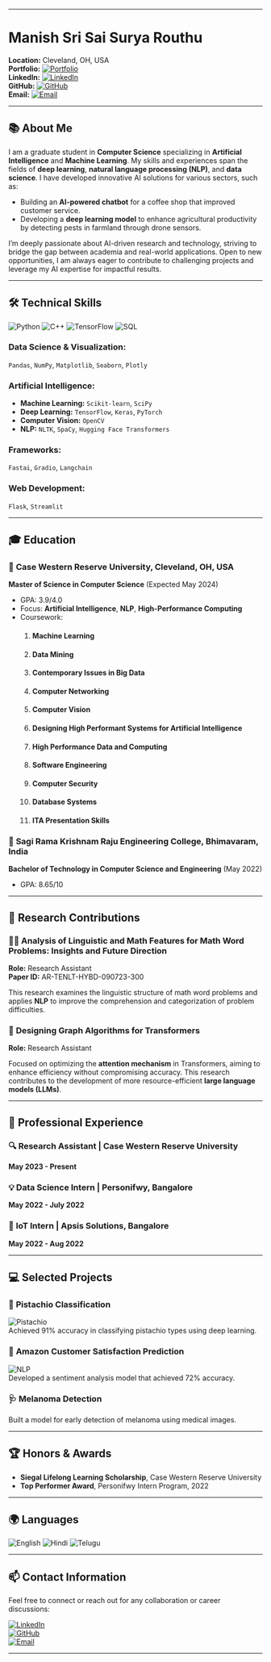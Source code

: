 

---

 # Manish Sri Sai Surya Routhu

**Location:** Cleveland, OH, USA  
**Portfolio:** [![Portfolio](https://img.shields.io/badge/Portfolio-Streamlit-blue)](https://manish.streamlit.app)    
**LinkedIn:** [![LinkedIn](https://img.shields.io/badge/LinkedIn-Connect-blue)](https://linkedin.com/in/manishcse456)  
**GitHub:** [![GitHub](https://img.shields.io/badge/GitHub-Portfolio-brightgreen)](https://github.com/manishFromShambala)  
**Email:** [![Email](https://img.shields.io/badge/Email-Contact-red)](mailto:manishcse456@gmail.com)



---

## 📚 **About Me**
I am a graduate student in **Computer Science** specializing in **Artificial Intelligence** and **Machine Learning**. My skills and experiences span the fields of **deep learning**, **natural language processing (NLP)**, and **data science**. I have developed innovative AI solutions for various sectors, such as:

- Building an **AI-powered chatbot** for a coffee shop that improved customer service.
- Developing a **deep learning model** to enhance agricultural productivity by detecting pests in farmland through drone sensors.

I’m deeply passionate about AI-driven research and technology, striving to bridge the gap between academia and real-world applications. Open to new opportunities, I am always eager to contribute to challenging projects and leverage my AI expertise for impactful results.


---

## 🛠 **Technical Skills**

![Python](https://img.shields.io/badge/-Python-3776AB?logo=python&logoColor=white&style=flat) ![C++](https://img.shields.io/badge/-C++-00599C?logo=cplusplus&logoColor=white&style=flat) ![TensorFlow](https://img.shields.io/badge/-TensorFlow-FF6F00?logo=tensorflow&logoColor=white&style=flat) ![SQL](https://img.shields.io/badge/-SQL-4169E1?logo=postgresql&logoColor=white&style=flat)

### **Data Science & Visualization:**  
`Pandas`, `NumPy`, `Matplotlib`, `Seaborn`, `Plotly`

### **Artificial Intelligence:**  
- **Machine Learning:** `Scikit-learn`, `SciPy`  
- **Deep Learning:** `TensorFlow`, `Keras`, `PyTorch`  
- **Computer Vision:** `OpenCV`  
- **NLP:** `NLTK`, `SpaCy`, `Hugging Face Transformers`

### **Frameworks:**  
`Fastai`, `Gradio`, `Langchain`

### **Web Development:**  
`Flask`, `Streamlit`

---

## 🎓 **Education**

### 📍 **Case Western Reserve University, Cleveland, OH, USA**  
**Master of Science in Computer Science** (Expected May 2024)  
- GPA: 3.9/4.0  
- Focus: **Artificial Intelligence**, **NLP**, **High-Performance Computing**
- Coursework:
  1. #### Machine Learning
  2. #### Data Mining
  3. #### Contemporary Issues in Big Data
  4. #### Computer Networking
  5. #### Computer Vision
  6. #### Designing High Performant Systems for Artificial Intelligence
  7. #### High Performance Data and Computing
  8. #### Software Engineering
  9. #### Computer Security
  10. #### Database Systems
  11. #### ITA Presentation Skills

### 📍 **Sagi Rama Krishnam Raju Engineering College, Bhimavaram, India**  
**Bachelor of Technology in Computer Science and Engineering** (May 2022)  
- GPA: 8.65/10

---

## 🔬 **Research Contributions**

### 🧑‍🔬 **Analysis of Linguistic and Math Features for Math Word Problems: Insights and Future Direction**
**Role:** Research Assistant  
**Paper ID:** AR-TENLT-HYBD-090723-300 

This research examines the linguistic structure of math word problems and applies **NLP** to improve the comprehension and categorization of problem difficulties.


### 🧠 **Designing Graph Algorithms for Transformers**
**Role:** Research Assistant 

Focused on optimizing the **attention mechanism** in Transformers, aiming to enhance efficiency without compromising accuracy. This research contributes to the development of more resource-efficient **large language models (LLMs)**.
  

---

## 💼 **Professional Experience**

### 🔍 **Research Assistant** | Case Western Reserve University  
**May 2023 - Present**

### 💡 **Data Science Intern** | Personifwy, Bangalore  
**May 2022 - July 2022**

### 🚀 **IoT Intern** | Apsis Solutions, Bangalore  
**May 2022 - Aug 2022**

---

## 💻 **Selected Projects**

### 🌰 **Pistachio Classification**  
![Pistachio](https://img.shields.io/badge/-Deep_Learning-orange)  
Achieved 91% accuracy in classifying pistachio types using deep learning.

### 🛒 **Amazon Customer Satisfaction Prediction**  
![NLP](https://img.shields.io/badge/-Sentiment_Analysis-yellowgreen)  
Developed a sentiment analysis model that achieved 72% accuracy.

### 🩺 **Melanoma Detection**  
Built a model for early detection of melanoma using medical images.

---

## 🏆 **Honors & Awards**

- **Siegal Lifelong Learning Scholarship**, Case Western Reserve University
- **Top Performer Award**, Personifwy Intern Program, 2022

---

## 🌍 **Languages**

![English](https://img.shields.io/badge/-English-blue) ![Hindi](https://img.shields.io/badge/-Hindi-yellow) ![Telugu](https://img.shields.io/badge/-Telugu-green)

---

## 📫 **Contact Information**

Feel free to connect or reach out for any collaboration or career discussions:

[![LinkedIn](https://img.shields.io/badge/LinkedIn-Connect-blue)](https://linkedin.com/in/manishcse456)  
[![GitHub](https://img.shields.io/badge/GitHub-Portfolio-brightgreen)](https://github.com/manishFromShambala)  
[![Email](https://img.shields.io/badge/Email-Contact-red)](mailto:manishcse456@gmail.com)

---
